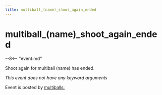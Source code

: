 ```yaml
---
title: multiball_(name)_shoot_again_ended
---
```


# multiball_(name)_shoot_again_ended


--8<-- "event.md"

Shoot again for multiball (name) has ended.

*This event does not have any keyword arguments*

Event is posted by [multiballs:](../config/multiballs.md)
